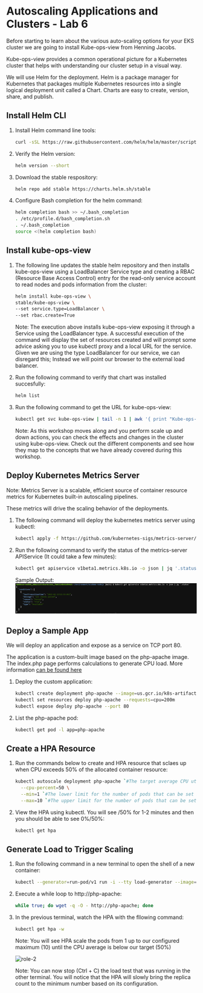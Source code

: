 # Autoscaling Applications and Clusters - Lab 6

Before starting to learn about the various auto-scaling options for your EKS cluster we are going to install Kube-ops-view from Henning Jacobs.

Kube-ops-view provides a common operational picture for a Kubernetes cluster that helps with understanding our cluster setup in a visual way.

We will use Helm for the deployment. Helm is a package manager for Kubernetes that packages multiple Kubernetes resources into a single logical deployment unit called a Chart. Charts are easy to create, version, share, and publish.

## Install Helm CLI

1. Install Helm command line tools:

    ```bash
    curl -sSL https://raw.githubusercontent.com/helm/helm/master/scripts/get-helm-3 | bash
    ```
2. Verify the Helm version:

    ```bash
    helm version --short
    ```
3. Download the stable respository:

    ```bash
    helm repo add stable https://charts.helm.sh/stable
    ```

4. Configure Bash completion for the helm command:

    ```bash
    helm completion bash >> ~/.bash_completion
    . /etc/profile.d/bash_completion.sh
    . ~/.bash_completion
    source <(helm completion bash)
    ```

## Install kube-ops-view 

1. The following line updates the stable helm repository and then installs kube-ops-view using a LoadBalancer Service type and creating a RBAC (Resource Base Access Control) entry for the read-only service account to read nodes and pods information from the cluster:

    ```bash
    helm install kube-ops-view \
    stable/kube-ops-view \
    --set service.type=LoadBalancer \
    --set rbac.create=True
    ```
    Note: The execution above installs kube-ops-view exposing it through a Service using the LoadBalancer type. A successful execution of the command will display the set of resources created and will prompt some advice asking you to use kubectl proxy and a local URL for the service. Given we are using the type LoadBalancer for our service, we can disregard this; Instead we will point our browser to the external load balancer.

2. Run the following command to verify that chart was installed succesfully:

    ```bash
    helm list
    ```
3. Run the following command to get the URL for kube-ops-view:

    ```bash
    kubectl get svc kube-ops-view | tail -n 1 | awk '{ print "Kube-ops-view URL = http://"$4 }'
    ```
    Note: As this workshop moves along and you perform scale up and down actions, you can check the effects and changes in the cluster using kube-ops-view. Check out the different components and see how they map to the concepts that we have already covered during this workshop.

## Deploy Kubernetes Metrics Server

Note: Metrics Server is a scalable, efficient source of container resource metrics for Kubernetes built-in autoscaling pipelines.

These metrics will drive the scaling behavior of the deployments.

1. The following command will deploy the kubernetes metrics server using kubectl:

    ```bash
    kubectl apply -f https://github.com/kubernetes-sigs/metrics-server/releases/download/v0.5.0/components.yaml
    ```
2. Run the following command to verify the status of the metrics-server APIService (It could take a few minutes):

    ```bash
    kubectl get apiservice v1beta1.metrics.k8s.io -o json | jq '.status'
    ```
    Sample Output:
    ![role-1](./images/role-1.png)

## Deploy a Sample App

We will deploy an application and expose as a service on TCP port 80.

The application is a custom-built image based on the php-apache image. The index.php page performs calculations to generate CPU load. More information [can be found here](https://kubernetes.io/docs/tasks/run-application/horizontal-pod-autoscale-walkthrough/#run-expose-php-apache-server)

1. Deploy the custom application:

    ```bash
    kubectl create deployment php-apache --image=us.gcr.io/k8s-artifacts-prod/hpa-example
    kubectl set resources deploy php-apache --requests=cpu=200m
    kubectl expose deploy php-apache --port 80
    ```
2. List the php-apache pod:

    ```bash
    kubectl get pod -l app=php-apache
    ```

## Create a HPA Resource

1. Run the commands below to create and HPA resource that sclaes up when CPU exceeds 50% of the allocated container resource:

    ```bash
    kubectl autoscale deployment php-apache `#The target average CPU utilization` \
      --cpu-percent=50 \
      --min=1 `#The lower limit for the number of pods that can be set by the autoscaler` \
      --max=10 `#The upper limit for the number of pods that can be set by the autoscaler`
    ```
2. View the HPA using kubectl. You will see <unknown>/50% for 1-2 minutes and then you should be able to see 0%/50%:

    ```bash
    kubectl get hpa
    ```
## Generate Load to Trigger Scaling

1. Run the following command in a new terminal to open the shell of a new container:

    ```bash
    kubectl --generator=run-pod/v1 run -i --tty load-generator --image=busybox /bin/sh
    ```
2. Execute a while loop to http://php-apache:

    ```bash
    while true; do wget -q -O - http://php-apache; done
    ```    
3. In the previous terminal, watch the HPA with the fllowing command:

    ```bash
    kubectl get hpa -w
    ```   
    Note: You will see HPA scale the pods from 1 up to our configured maximum (10) until the CPU average is below our target (50%)

    ![role-2](./images/role-2.png)

    Note: You can now stop (Ctrl + C) the load test that was running in the other terminal. You will notice that the HPA will slowly bring the replica count to the minimum number based on its configuration. 